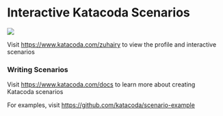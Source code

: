 # Interactive Katacoda Scenarios

[![](http://shields.katacoda.com/katacoda/zuhairy/count.svg)](https://www.katacoda.com/zuhairy "Get your profile on Katacoda.com")

Visit https://www.katacoda.com/zuhairy to view the profile and interactive scenarios

### Writing Scenarios
Visit https://www.katacoda.com/docs to learn more about creating Katacoda scenarios

For examples, visit https://github.com/katacoda/scenario-example
